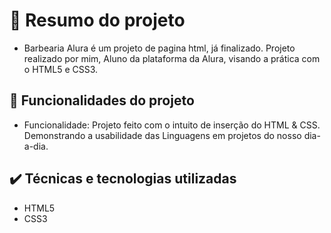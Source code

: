 <h1> 📁 Resumo do projeto</h1>

- Barbearia Alura é um projeto de pagina html, já finalizado. Projeto realizado por mim, Aluno da plataforma da Alura, visando a prática com o HTML5 e CSS3.


🔨 Funcionalidades do projeto
---
- Funcionalidade: Projeto feito com o intuito de inserção do HTML & CSS. Demonstrando a usabilidade das Linguagens em projetos do nosso dia-a-dia.


✔️ Técnicas e tecnologias utilizadas
---
- HTML5
- CSS3
